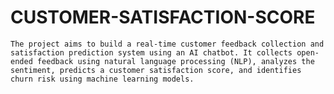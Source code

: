 # CUSTOMER-SATISFACTION-SCORE
    The project aims to build a real-time customer feedback collection and satisfaction prediction system using an AI chatbot. It collects open-ended feedback using natural language processing (NLP), analyzes the sentiment, predicts a customer satisfaction score, and identifies churn risk using machine learning models.
